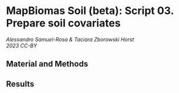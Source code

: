 # MapBiomas Soil (beta): Script 03. Prepare soil covariates

_Alessandro Samuel-Rosa & Taciara Zborowski Horst_<br>
_2023 CC-BY_

## Material and Methods



## Results

